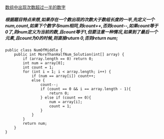 [数组中出现次数超过一半的数字](https://www.nowcoder.com/practice/e8a1b01a2df14cb2b228b30ee6a92163?tpId=13&tqId=11181&tPage=2&rp=2&ru=%2Fta%2Fcoding-interviews&qru=%2Fta%2Fcoding-interviews%2Fquestion-ranking)

##### 根据题目特点来想,如果存在一个数出现的次数大于数组长度的一半,先定义一个num,count,如果下个数字与num相同,则count++,否则count--,如果count等于0了,则num定义为当前的数,且count等于1,但要注意一种情况,如果到了最后一个元素,且count为0的时候,则直接ruturn 0,否则return num;

    public class NumOfMiddle {
        public int MoreThanHalfNum_Solution(int[] array) {
            if (array.length == 0) return 0;
            int num = array[0];
            int count = 1;
            for (int i = 1; i < array.length; i++) {
                if (num == array[i]) count++;
                else {
                    count--;
                    if (count == 0 && i == array.length - 1){
                        return 0;
                    } else if (count == 0){
                        num = array[i];
                        count = 1;
                    }
                }
            }
            return num;
        }
    }
